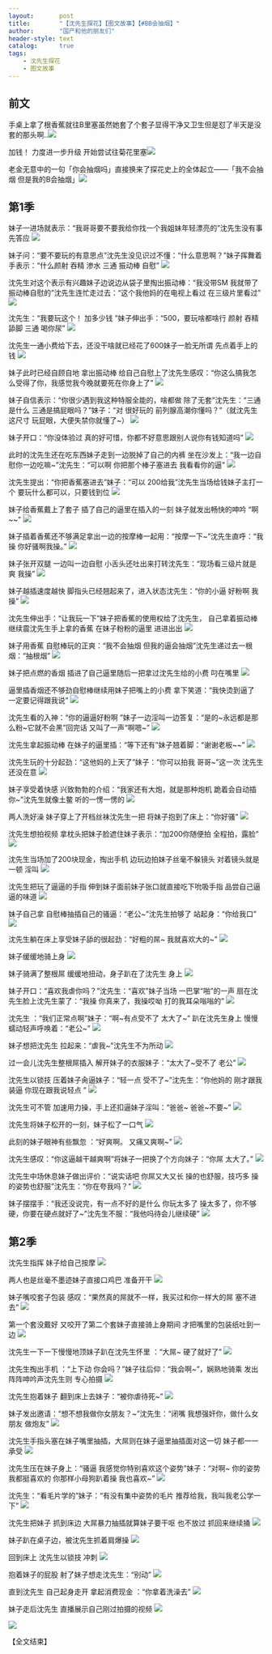 ```yaml
---
layout:       post
title:        "【沈先生探花】【图文故事】【#BB会抽烟】"
author:       "国产和他的朋友们"
header-style: text
catalog:      true
tags:
    - 沈先生探花
    - 图文故事
---
```


## 前文

手桌上拿了根香蕉就往B里塞虽然她套了个套子显得干净又卫生但是怼了半天是没套的那头啊..![](https://tju.7pzzv.us/tupian/forum/202502/19/195525gmbozqfetcmss2f2.gif)

加钱！ 力度进一步升级 开始尝试往菊花里塞![](https://tju.7pzzv.us/tupian/forum/202502/19/195528fzaak2tva4dtgn5a.gif)

老金无意中的一句「你会抽烟吗」直接换来了探花史上的全体起立——「我不会抽烟 但是我的B会抽烟」![](https://tju.7pzzv.us/tupian/forum/202502/19/195532wog335zi66ednjji.gif)

## 第1季

妹子一进场就表示：“我哥哥要不要我给你找一个我姐妹年轻漂亮的”沈先生没有事先答应
![](https://tju.7pzzv.us/tupian/forum/202502/22/135919jcti23ii55cmicv3.gif)

妹子问：“要不要玩的有意思点”沈先生没见识过不懂：“什么意思啊？”妹子挥舞着手表示：“什么颜射 吞精 渗水 三通 振动棒 自慰”
![](https://tju.7pzzv.us/tupian/forum/202502/22/135939gtps40xptvx89s0x.gif)

沈先生对这个表示有兴趣妹子边说边从袋子里掏出振动棒：“我没带SM 我就带了振动棒自慰的”沈先生连忙走过去：“这个我他妈的在电视上看过 在三级片里看过”
![](https://tju.7pzzv.us/tupian/forum/202502/22/135955pz2y2iyjjjsj7sku.gif)

沈先生：“我要玩这个！ 加多少钱 ”妹子伸出手：“500，要玩啥都啥行 颜射 吞精 舔脚 三通 喝你尿”
![](https://tju.7pzzv.us/tupian/forum/202502/22/140013w69ghzovvvp1g51n.gif)

沈先生一通小费给下去，还没干啥就已经花了600妹子一脸无所谓 先点着手上的钱
![](https://tju.7pzzv.us/tupian/forum/202502/22/140036nit0emxl4xp868im.gif)

妹子此时已经自顾自地 拿出振动棒 给自己自慰上了沈先生感叹：“你这么搞我怎么受得了你，我感觉我今晚就要死在你身上了”
![](https://tju.7pzzv.us/tupian/forum/202502/22/140058bdu6vla23tua6m1g.gif)

妹子自信表示：“你很少遇到我这种特服全能的，啥都做 除了无套”沈先生：“三通是什么 三通是搞屁眼吗？”妹子：“对 很好玩的 前列腺高潮你懂吗？”（就沈先生这尺寸 玩屁眼，大便失禁你就懂了~）
![](https://tju.7pzzv.us/tupian/forum/202502/22/140122rtn0gjcjctq95tqj.gif)

妹子开口：“你没体验过 真的好可惜，你都不好意思跟别人说你有钱知道吗”
![](https://tju.7pzzv.us/tupian/forum/202502/22/140141o7f72xqyx7yq77qz.gif)

此时的沈先生还在吃东西妹子走到一边脱掉了自己的内裤 坐在沙发上：“我一边自慰你一边吃嘛~”沈先生：“可以啊 你把那个棒子塞进去 我看看你的逼”
![](https://tju.7pzzv.us/tupian/forum/202502/22/140159ozf45rcfb3fws003.gif)

沈先生提出：“你把香蕉塞进去”妹子：“可以 200给我”沈先生当场给钱妹子主打一个 要玩什么都可以，只要钱到位
![](https://tju.7pzzv.us/tupian/forum/202502/22/140220on4lj5cg0ctlleyg.gif)

妹子给香蕉戴上了套子 插了自己的逼里在插入的一刻 妹子就发出畅快的呻吟 “啊~~”
![](https://tju.7pzzv.us/tupian/forum/202502/22/140239bxvxfcoeo6fiiohn.gif)

妹子插着香蕉还不够满足拿出一边的按摩棒一起用：“按摩一下~”沈先生直呼：“我操 你好骚啊我操。”
![](https://tju.7pzzv.us/tupian/forum/202502/22/140256nopdoww1hkoywcay.gif)

妹子张开双腿 一边叫一边自慰 小舌头还吐出来打转沈先生：“现场看三级片就是爽 我操”
![](https://tju.7pzzv.us/tupian/forum/202502/22/140313z55q3t1s0g310qgq.gif)

妹子越插速度越快 脚指头已经翘起来了，进入状态沈先生：“你的小逼 好粉啊 我操”
![](https://tju.7pzzv.us/tupian/forum/202502/22/140329qx53f343gc8ef3m2.gif)

沈先生伸出手：“让我玩一下”妹子把香蕉的使用权给了沈先生， 自己拿着振动棒继续震沈先生手上拿的香蕉 在妹子粉粉的逼里 进进出出
![](https://tju.7pzzv.us/tupian/forum/202502/22/140346yd86iipedirhen7n.gif)

妹子用香蕉 自慰棒玩的正爽：“我不会抽烟 但我的逼会抽烟”沈先生递过去一根烟：“抽根烟”
![](https://tju.7pzzv.us/tupian/forum/202502/22/140409c592stuaq0l6sasq.gif)

妹子把点燃的香烟 插进了自己逼里随后一把拿过沈先生给的小费 叼在嘴里
![](https://tju.7pzzv.us/tupian/forum/202502/22/140427u59o80og02l8hozh.gif)

逼里插香烟还不够劲自慰棒继续用妹子把嘴上的小费 拿下笑道：“我快烫到逼了 一定要记得跟我说”
![](https://tju.7pzzv.us/tupian/forum/202502/22/140444iiabw9bzg9yh7r99.gif)

沈先生看的入神：“你的逼逼好粉啊 ”妹子一边淫叫一边答复：“是的~永远都是那么粉~它就不会黑”回完话 又叫了一声“啊嗯~”
![](https://tju.7pzzv.us/tupian/forum/202502/22/140501uv3gvnkjxggjiz3o.gif)

沈先生拿起振动棒 在妹子的逼里插：“等下还有”妹子翘着脚：“谢谢老板~~”
![](https://tju.7pzzv.us/tupian/forum/202502/22/140519zwy2ytj73rt3x0cf.gif)

沈先生玩的十分起劲：“这他妈的上天了”妹子：“你可以拍我 哥哥~”这一次 沈先生还没在意
![](https://tju.7pzzv.us/tupian/forum/202502/22/140535bw49s3s5e9rx515h.gif)

妹子享受着快感 兴致勃勃的介绍：“我家还有大炮，就是那种炮机 跪着会自动插你~”沈先生就像土鳖 听的一愣一愣的
![](https://tju.7pzzv.us/tupian/forum/202502/22/140551b1x1plkpnk1kxk72.gif)

两人洗好澡 妹子穿上了开档丝袜沈先生一把 将妹子抱到了床上：“你好骚”
![](https://tju.7pzzv.us/tupian/forum/202502/22/140609mnfrr4ttxe1pfnen.gif)

沈先生想拍视频 拿枕头把妹子脸遮住妹子表示：“加200你随便拍 全程拍，露脸”
![](https://tju.7pzzv.us/tupian/forum/202502/22/140629i2sp7iqkssti5btk.gif)

沈先生当场加了200块现金，掏出手机 边玩边拍妹子丝毫不躲镜头 对着镜头就是一顿 淫叫
![](https://tju.7pzzv.us/tupian/forum/202502/22/140652vxpcsx5ias61n5pr.gif)

沈先生把玩了逼逼的手指 伸到妹子面前妹子张口就直接吃下吮吸手指 品尝自己逼逼的味道
![](https://tju.7pzzv.us/tupian/forum/202502/22/140712b6ngg0wnc6xcwbg0.gif)

妹子自己拿 自慰棒抽插自己的骚逼：“老公~”沈先生拍够了 站起身：“你给我口”
![](https://tju.7pzzv.us/tupian/forum/202502/22/140730q50r71glf61du5f1.gif)

沈先生躺在床上享受妹子舔的很起劲：“好粗的屌~ 我就喜欢大的~”
![](https://tju.7pzzv.us/tupian/forum/202502/22/140747mw77w8afpc494hhq.gif)

妹子缓缓地骑上身
![](https://tju.7pzzv.us/tupian/forum/202502/22/140804vtqe5aohrea0kkea.gif)

妹子骑满了整根屌 缓缓地扭动，身子趴在了沈先生 身上
![](https://tju.7pzzv.us/tupian/forum/202502/22/140820vbsk3esxw5btrxwx.gif)

妹子开口：“喜欢我虐你吗？”沈先生：“喜欢”妹子当场 一巴掌“啪”的一声 扇在沈先生脸上沈先生蒙了：“我操 你真来了，我操哎呦 打的我耳朵嗡嗡的”
![](https://tju.7pzzv.us/tupian/forum/202502/22/140841n5vkhbev85x5z9e0.gif)

沈先生 ：“我们正常点啊”妹子：“啊~有点受不了 太大了~” 趴在沈先生身上 慢慢蠕动轻声呼唤着：“老公~”
![](https://tju.7pzzv.us/tupian/forum/202502/22/140900iw9prfnjm3mi9zia.gif)

妹子想把沈先生 拉起来：“虐我~”沈先生不为所动
![](https://tju.7pzzv.us/tupian/forum/202502/22/140918obcwllbbkws1d1cv.gif)

过一会儿沈先生整根屌插入 解开妹子的衣服妹子：“太大了~受不了 老公”
![](https://tju.7pzzv.us/tupian/forum/202502/22/140935a44lf4r86yl5544i.gif)

沈先生以锁技 压着妹子肏逼妹子：“轻一点 受不了~”沈先生：“你他妈的 刚才跟我装逼 你现在跟我说轻点 ”
![](https://tju.7pzzv.us/tupian/forum/202502/22/140957hcjfs5x5dvczi5x6.gif)

沈先生可不管 加速用力操，手上还扣逼妹子淫叫：“爸爸~ 爸爸~不要~”
![](https://tju.7pzzv.us/tupian/forum/202502/22/141026hgshs4u9bbc44cg4.gif)

沈先生将妹子松开的一刻，妹子松了一口气
![](https://tju.7pzzv.us/tupian/forum/202502/22/141052b87hye80efjhb2kq.gif)

此刻的妹子眼神有些飘忽 ：“好爽啊。 又痛又爽啊~”
![](https://tju.7pzzv.us/tupian/forum/202502/22/141200odqpb9cabmpakbm9.gif)

沈先生感叹：“你这逼越干越爽啊”将妹子一把换了个方向妹子：“你屌 太大了。”
![](https://tju.7pzzv.us/tupian/forum/202502/22/141229bppa472c4mvqvqpq.gif)

沈先生中场休息妹子做出评价：“说实话吧 你屌又大又长 操的也舒服，技巧多 操的姿势也舒服”沈先生：“你在夸我吗？”
![](https://tju.7pzzv.us/tupian/forum/202502/22/141248tosvvos44tve91ey.gif)

妹子摆摆手：“我还没说完，有一点不好的是什么 你玩太多了 操太多了，你不够硬，你要在硬点就好了~”沈先生不服：“我他吗待会儿继续硬”
![](https://tju.7pzzv.us/tupian/forum/202502/22/141305wclz9xebklhdl96y.gif)

## 第2季

沈先生指挥 妹子给自己按摩
![](https://tju.7pzzv.us/tupian/forum/202502/22/141322le54b4whl0md4qgh.gif)

两人也是丝毫不墨迹妹子直接口鸡巴 准备开干
![](https://tju.7pzzv.us/tupian/forum/202502/22/141342rthu8vcfxcasxatp.gif)

妹子嘴咬套子包装 感叹：“果然真的屌就不一样，我买过和你一样大的屌 塞不进去”
![](https://tju.7pzzv.us/tupian/forum/202502/22/141401dqidiv11taq1kttd.gif)

第一个套没戴好 又咬开了第二个套妹子直接骑上身期间 才把嘴里的包装纸吐到一边
![](https://tju.7pzzv.us/tupian/forum/202502/22/141421dohtcj6clpewaloe.gif)

沈先生一下一下慢慢地顶妹子趴在沈先生怀里 ：“大屌~ 硬了就好了”
![](https://tju.7pzzv.us/tupian/forum/202502/22/141438usxuxs69ttbacqf5.gif)

沈先生掏出手机 ：“上下动 你会吗？”妹子往后仰：“我会啊~”，娴熟地骑乘 发出阵阵呻吟声沈先生则 专心拍摄
![](https://tju.7pzzv.us/tupian/forum/202502/22/141503ku2i22bmsm4n10ak.gif)

沈先生抱着妹子 翻到床上去妹子：“被你虐待死~”
![](https://tju.7pzzv.us/tupian/forum/202502/22/141527szidc8ufwrd8xklx.gif)

妹子发出邀请：“想不想我做你女朋友？~”沈先生：“闭嘴 我想强奸你，做什么女朋友 做炮友”
![](https://tju.7pzzv.us/tupian/forum/202502/22/141552gvwldxublqxl8zpm.gif)

沈先生手指头塞在妹子嘴里抽插，大屌则在妹子逼里抽插面对这一切 妹子都一一承受
![](https://tju.7pzzv.us/tupian/forum/202502/22/141617qqqql33l3yr30xtd.gif)

沈先生压在妹子身上：“骚逼 我感觉你特别喜欢这个姿势”妹子：“对啊~ 你的姿势我都挺喜欢的 你那样小母狗趴着操 我也喜欢~”
![](https://tju.7pzzv.us/tupian/forum/202502/22/141638xj05maajtshm499m.gif)

沈先生：“看毛片学的”妹子：“有没有集中姿势的毛片 推荐给我，我叫我老公学一下”
![](https://tju.7pzzv.us/tupian/forum/202502/22/141701yt02d6gtc1lgxgt2.gif)

沈先生把妹子 抓到床边 大屌暴力抽插就算妹子要干呕 也不放过 抓回来继续捅
![](https://tju.7pzzv.us/tupian/forum/202502/22/141720l2ju8j4kz8kjw95w.gif)

妹子趴在桌子边，被沈先生抓着肩爆操
![](https://tju.7pzzv.us/tupian/forum/202502/22/141744fg8rb4zeonzrgcxv.gif)

回到床上 沈先生以锁技 冲刺
![](https://tju.7pzzv.us/tupian/forum/202502/22/141803xcc0ih01lhs0momd.gif)

抱着妹子的屁股 射了妹子想走沈先生：“别动”
![](https://tju.7pzzv.us/tupian/forum/202502/22/141818o42gzji82cg4cdif.gif)

直到沈先生 自己起身走开 拿起消费现金 ：“你拿着洗澡去”
![](https://tju.7pzzv.us/tupian/forum/202502/22/141836sqr9c00ct95uud08.gif)

妹子走后沈先生 直播展示自己刚过拍摄的视频
![](https://tju.7pzzv.us/tupian/forum/202502/22/141857e3aznv1nard75a5a.gif)

![](https://tju.7pzzv.us/tupian/forum/202502/22/141918pmpxi98kqmrsmnkm.gif)

【全文结束】